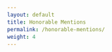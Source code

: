 ```yaml
---
layout: default
title: Honorable Mentions
permalink: /honorable-mentions/
weight: 4
---
```


<head>
    <meta charset="UTF-8">
    <meta name="viewport" content="width=device-width, initial-scale=1.0">
    <title>Honorable Mentions</title>
  <link rel="shortcut icon" type="image/x-icon" href="{{ "/images/25.png" | prepend: site.baseurl }}" >
    <style>
        body {
            margin: 0;
            padding: 0;
            display: flex;
            justify-content: center;
            align-items: center;
            height: 100vh;
            flex-direction: column;
        }

        .image-container {
            display: flex;
            justify-content: center;
            align-items: center;
        }

        .image {
            width: 337px;
            height: 337px;
        }

        .text {
            font-size: 24px;
            font-weight: bold;
            margin-top: 20px;
        }
    </style>
</head>
<body>
    <div class="image-container">
        <img src="/images/5.png" alt="Image" class="image">
    </div>
    <div class="text">shrub shrub shrub shrub shrub shrub shrub shrub shrub shrub shrub shrub shrub shrub shrub shrub shrub shrub shrub shrub shrub shrub shrub shrub shrub shrub shrub shrub shrub shrub shrub shrub shrub shrub shrub shrub shrub shrub shrub shrub shrub shrub shrub shrub shrub shrub shrub shrub shrub shrub shrub shrub shrub shrub shrub shrub shrub shrub shrub shrub shrub shrub shrub shrub shrub shrub shrub shrub shrub shrub
    shrub shrub shrub shrub shrub shrub shrub shrub shrub shrub shrub shrub shrub shrub shrub shrub shrub shrub shrub shrub shrub shrub shrub shrub shrub shrub shrub shrub shrub shrub shrub shrub shrub shrub shrub shrub shrub shrub shrub shrub shrub shrub shrub shrub shrub shrub shrub shrub shrub shrub shrub shrub shrub shrub shrub shrub shrub shrub shrub shrub shrub shrub shrub shrub shrub shrub shrub shrub shrub shrub</div>
    <script>
document.addEventListener("DOMContentLoaded", function() {
    var attribution = document.getElementById("attribution");
    if (attribution) {
        attribution.style.display = "none";
    }
});
</script>
</body>
